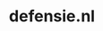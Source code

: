 ---
layout: post
title: "defensie.nl"
internal_url: "/dutchgov/defensie.nl.html"
subdomains_count: 46
all_subdomains_count: 70
urls_count: 11
ssl_rank: 95.714285714286
http_rank: 66.090909090909
url_link: /data/defensie.nl/urls.txt
all_subdomains_link: /data/defensie.nl/all_subdomains.txt
subdomains_link: /data/defensie.nl/subdomains.txt
categories: dutchgov
---